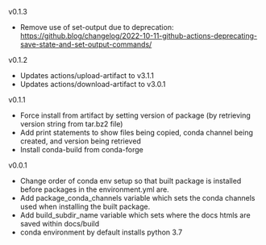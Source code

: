 v0.1.3
* Remove use of set-output due to deprecation: https://github.blog/changelog/2022-10-11-github-actions-deprecating-save-state-and-set-output-commands/

v0.1.2
* Updates actions/upload-artifact to v3.1.1
* Updates actions/download-artifact to v3.0.1

v0.1.1
* Force install from artifact by setting version of package (by retrieving version string from tar.bz2 file)
* Add print statements to show files being copied, conda channel being created, and version being retrieved
* Install conda-build from conda-forge


v0.0.1
* Change order of conda env setup so that built package is installed before packages in the environment.yml are.
* Add package_conda_channels variable which sets the conda channels used when installing the built package.
* Add build_subdir_name variable which sets where the docs htmls are saved within docs/build
* conda environment by default installs python 3.7
